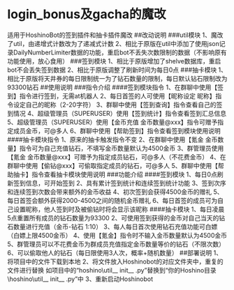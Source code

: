 # login_bonus及gacha的魔改
适用于HoshinoBot的签到插件和抽卡插件魔改
##改动说明
###util模块
1、魔改了util，由递增式计数改为了递减式计数
2、相比于原版在util中添加了使用json记录DailyNumberLimiter数据的功能，重启bot不丢失次数限制的数据（不影响原有功能使用，放心食用）
###签到模块
1、相比于原版增加了shelve数据库，重启bot不会丢失签到数据
2、相比于原版调整了刷新时间为每日0点
###抽卡模块
1、相比于原版将天井券的每日限制统一为了钻石数量的限制，每日默认钻石限制改为93300钻石
##使用说明
###指令介绍
####签到模块指令
1、在群聊中使用【签到】指令进行签到，无需at机器人
2、每日首签的人可使用【昵称设定 昵称】指令设定自己的昵称（2-20字符）
3、群聊中使用【签到查询】指令查看自己的签到情况
4、超级管理员（SUPERUSER）使用【签到统计】指令查看签到汇总信息
5、超级管理员（SUPERUSER）使用【金币充值 金币数量@xxx】指令可赠予指定成员金币，可@多人
6、群聊中使用【帮助签到】指令查看签到模块使用说明
####抽卡模块指令
1、原来的抽卡触发指令不变
2、在群聊中使用【氪金 金币数量】指令可为自己充值钻石，不填写金币数量默认为4500金币
3、群管理员使用【氪金 金币数量@xxx】可赠予为指定成员钻石，可@多人（不花费金币）
4、在群聊中使用【偷钻@xxx】可偷取指定成员的钻石，可@多人
5、群聊中使用【帮助抽卡】指令查看抽卡模块使用说明
###功能介绍
####签到模块
1、每日0点刷新签到信息，可开始签到
2、具有累计签到统计和连续签到统计功能
3、签到次序和连续签到次数会带来额外的金币收益
4、初次签到会获得4500金币的赠礼
5、每日首签会额外获得2000-4500之间的随机金币赠礼
6、每日首签的成员可为自己设置昵称，他人签到时及被偷钻时将会显示该昵称
####抽卡模块
1、每日凌晨5点重置所有成员的钻石数量为93300
2、可使用签到获得的金币对自己当天的钻石数量进行充值（金币-钻石 1:10）
3、每人每日首次使用钻石充值功能可白嫖（白嫖上限4500金币）
4、使用【氪金】指令时不输入金币数量默认为4500金币
5、群管理员可以不花费金币为群成员充值指定金币数量等价的钻石（不限次数）
6、可以偷取他人的钻石（每日限使用3人次，概率+随机数量）
##部署说明
1、将项目中的文件下载到本地
2、将文件放入Hoshinobot的对应文件夹中，重复的文件进行替换
如项目中的“hoshino\util\__ init__ .py”替换到“你的Hoshino目录\hoshino\util\__ init__ .py”中
3、重新启动Hoshinobot
